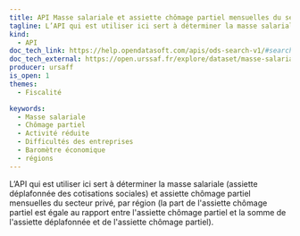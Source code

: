```yaml
---
title: API Masse salariale et assiette chômage partiel mensuelles du secteur privé, par région
tagline: L’API qui est utiliser ici sert à déterminer la masse salariale et assiette chômage partiel mensuelles du secteur privé, par région
kind:
  - API
doc_tech_link: https://help.opendatasoft.com/apis/ods-search-v1/#search-api-v1
doc_tech_external: https://open.urssaf.fr/explore/dataset/masse-salariale-et-assiette-chomage-partiel-mensuelles-secteur-prive-par-region/api/
producer: ursaff
is_open: 1
themes:
  - Fiscalité

keywords:
  - Masse salariale
  - Chômage partiel
  - Activité réduite
  - Difficultés des entreprises
  - Baromètre économique
  - régions
---
```


L’API qui est utiliser ici sert à déterminer la masse salariale (assiette déplafonnée des cotisations sociales) et assiette chômage partiel mensuelles du secteur privé, par région (la part de l'assiette chômage partiel est égale au rapport entre l'assiette chômage partiel et la somme de l'assiette déplafonnée et de l'assiette chômage partiel).
